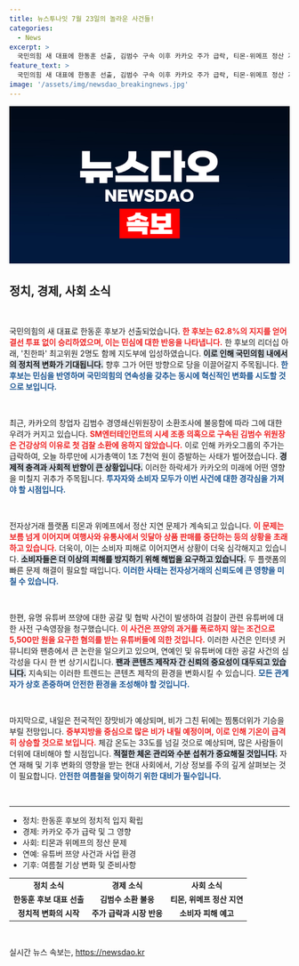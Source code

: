 ```yaml
---
title: 뉴스투나잇 7월 23일의 놀라운 사건들!
categories:
  - News
excerpt: >
  국민의힘 새 대표에 한동훈 선출, 김범수 구속 이후 카카오 주가 급락, 티몬·위메프 정산 지연으로 소비자 피해 확산. 기상청은 장맛비 후 찜통더위를 예고했습니다. 클릭해 자세한 소식 확인하세요!
feature_text: >
  국민의힘 새 대표에 한동훈 선출, 김범수 구속 이후 카카오 주가 급락, 티몬·위메프 정산 지연으로 소비자 피해 확산. 기상청은 장맛비 후 찜통더위를 예고했습니다. 클릭해 자세한 소식 확인하세요!
image: '/assets/img/newsdao_breakingnews.jpg'
---
```


<p><img src="/assets/img/newsdao_breakingnews.jpg" alt="cryptoinkorea 속보" /></p>

<h2 data-ke-size="size26">정치, 경제, 사회 소식</h2>

<p data-ke-size="size16">&nbsp;</p>

<p>국민의힘의 새 대표로 한동훈 후보가 선출되었습니다. <b><span style="color: #ee2323;">한 후보는 62.8%의 지지를 얻어 결선 투표 없이 승리하였으며, 이는 민심에 대한 반응을 나타냅니다.</span></b> 한 후보의 리더십 아래, '친한파' 최고위원 2명도 함께 지도부에 입성하였습니다. <b><span style="background-color: #21538527;">이로 인해 국민의힘 내에서의 정치적 변화가 기대됩니다.</span></b> 향후 그가 어떤 방향으로 당을 이끌어갈지 주목됩니다. <b><span style="color: #1a5490;">한 후보는 민심을 반영하며 국민의힘의 연속성을 갖추는 동시에 혁신적인 변화를 시도할 것으로 보입니다.</span></b></p>

<p data-ke-size="size16">&nbsp;</p>

<p>최근, 카카오의 창업자 김범수 경영쇄신위원장이 소환조사에 불응함에 따라 그에 대한 우려가 커지고 있습니다. <b><span style="color: #ee2323;">SM엔터테인먼트의 시세 조종 의혹으로 구속된 김범수 위원장은 건강상의 이유로 첫 검찰 소환에 응하지 않았습니다.</span></b> 이로 인해 카카오그룹의 주가는 급락하여, 오늘 하루만에 시가총액이 1조 7천억 원이 증발하는 사태가 벌어졌습니다. <b><span style="background-color: #21538527;">경제적 충격과 사회적 반향이 큰 상황입니다.</span></b> 이러한 하락세가 카카오의 미래에 어떤 영향을 미칠지 귀추가 주목됩니다. <b><span style="color: #1a5490;">투자자와 소비자 모두가 이번 사건에 대한 경각심을 가져야 할 시점입니다.</span></b></p>

<p data-ke-size="size16">&nbsp;</p>

<p>전자상거래 플랫폼 티몬과 위메프에서 정산 지연 문제가 계속되고 있습니다. <b><span style="color: #ee2323;">이 문제는 보름 넘게 이어지며 여행사와 유통사에서 잇달아 상품 판매를 중단하는 등의 상황을 초래하고 있습니다.</span></b> 더욱이, 이는 소비자 피해로 이어지면서 상황이 더욱 심각해지고 있습니다. <b><span style="background-color: #21538527;">소비자들은 더 이상의 피해를 방지하기 위해 해법을 요구하고 있습니다.</span></b> 두 플랫폼의 빠른 문제 해결이 필요할 때입니다. <b><span style="color: #1a5490;">이러한 사태는 전자상거래의 신뢰도에 큰 영향을 미칠 수 있습니다.</span></b></p>

<p data-ke-size="size16">&nbsp;</p>

<p>한편, 유명 유튜버 쯔양에 대한 공갈 및 협박 사건이 발생하여 검찰이 관련 유튜버에 대한 사전 구속영장을 청구했습니다. <b><span style="color: #ee2323;">이 사건은 쯔양의 과거를 폭로하지 않는 조건으로 5,500만 원을 요구한 혐의를 받는 유튜버들에 의한 것입니다.</span></b> 이러한 사건은 인터넷 커뮤니티와 팬층에서 큰 논란을 일으키고 있으며, 연예인 및 유튜버에 대한 공갈 사건의 심각성을 다시 한 번 상기시킵니다. <b><span style="background-color: #21538527;">팬과 콘텐츠 제작자 간 신뢰의 중요성이 대두되고 있습니다.</span></b> 지속되는 이러한 트렌드는 콘텐츠 제작의 환경을 변화시킬 수 있습니다. <b><span style="color: #1a5490;">모든 관계자가 상호 존중하며 안전한 환경을 조성해야 할 것입니다.</span></b></p>

<p data-ke-size="size16">&nbsp;</p>

<p>마지막으로, 내일은 전국적인 장맛비가 예상되며, 비가 그친 뒤에는 찜통더위가 기승을 부릴 전망입니다. <b><span style="color: #ee2323;">중부지방을 중심으로 많은 비가 내릴 예정이며, 이로 인해 기온이 급격히 상승할 것으로 보입니다.</span></b> 체감 온도는 33도를 넘길 것으로 예상되며, 많은 사람들이 더위에 대비해야 할 시점입니다. <b><span style="background-color: #21538527;">적절한 체온 관리와 수분 섭취가 중요해질 것입니다.</span></b> 자연 재해 및 기후 변화의 영향을 받는 현대 사회에서, 기상 정보를 주의 깊게 살펴보는 것이 필요합니다. <b><span style="color: #1a5490;">안전한 여름철을 맞이하기 위한 대비가 필수입니다.</span></b></p>

<p data-ke-size="size16">&nbsp;</p>

<hr>

<ul>
<li>정치: 한동훈 후보의 정치적 입지 확립</li>
<li>경제: 카카오 주가 급락 및 그 영향</li>
<li>사회: 티몬과 위메프의 정산 문제</li>
<li>연예: 유튜버 쯔양 사건과 사업 환경</li>
<li>기후: 여름철 기상 변화 및 준비사항</li>
</ul>

<table style="width: 100%; border-collapse: collapse;">
<tr>
<td style="text-align: center; height: 17px;"><b>정치 소식</b></td>
<td style="text-align: center; height: 17px;"><b>경제 소식</b></td>
<td style="text-align: center; height: 17px;"><b>사회 소식</b></td>
</tr>
<tr>
<td style="text-align: center; height: 17px;"><b>한동훈 후보 대표 선출</b></td>
<td style="text-align: center; height: 17px;"><b>김범수 소환 불응</b></td>
<td style="text-align: center; height: 17px;"><b>티몬, 위메프 정산 지연</b></td>
</tr>
<tr>
<td style="text-align: center; height: 17px;"><b>정치적 변화의 시작</b></td>
<td style="text-align: center; height: 17px;"><b>주가 급락과 시장 반응</b></td>
<td style="text-align: center; height: 17px;"><b>소비자 피해 예고</b></td>
</tr>
</table>

<p data-ke-size="size16">&nbsp;</p>
실시간 뉴스 속보는, <a href="https://newsdao.kr" rel="dofollow">https://newsdao.kr</a>


